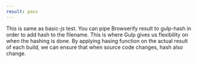 ```yaml
---
result: pass
---
```


This is same as basic-js test. You can pipe Browserify result to gulp-hash in order to add hash to the filename.
This is where Gulp gives us flexibility on when the hashing is done. By applying hasing function on the actual result of each build, we can ensure that when source code changes, hash also change.
